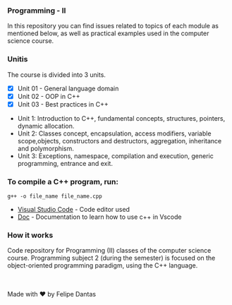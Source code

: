 ### Programming - II
 In this repository you can find issues related to topics of each module as mentioned below, as well as practical examples used in the computer science course.
 
### Unitis
The course is divided into 3 units.

- [x] Unit 01 - General language domain
- [x] Unit 02 - OOP in C++
- [x] Unit 03 - Best practices in C++

* Unit 1: Introduction to C++, fundamental concepts, structures, pointers, dynamic allocation.
* Unit 2: Classes concept, encapsulation, access modifiers, variable scope,objects, constructors and destructors, aggregation, inheritance and polymorphism.
* Unit 3: Exceptions, namespace, compilation and execution, generic programming,
entrance and exit.

### To compile a C++ program, run:
```
g++ -o file_name file_name.cpp
```
* [Visual Studio Code](https://code.visualstudio.com/) - Code editor used
* [Doc](https://code.visualstudio.com/docs/cpp/config-msvc) - Documentation to learn how to use c++ in Vscode

### How it works

Code repository for Programming (II) classes of the computer science course. Programming subject 2 (during the semester) is focused on the object-oriented programming paradigm, using the C++ language.

<br>
<br>
Made with ♥ by Felipe Dantas
